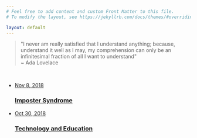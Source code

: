 ```yaml
---
# Feel free to add content and custom Front Matter to this file.
# To modify the layout, see https://jekyllrb.com/docs/themes/#overriding-theme-defaults

layout: default
---
```

<div>
<div class="quote">
  <blockquote>"I never am really satisfied that I understand anything; because, understand it well as I may, my comprehension can only be an infinitesimal fraction of all I want to understand"<br>~ Ada Lovelace</blockquote>
</div>
<br>
<div class="recent-posts">
  <ul class="post-list">
    <a class="post-link" href="{{ site.baseurl }}{% post_url 2018-11-08-impostersyndrome %}">
    <li class="card"><span class="post-meta">Nov 8, 2018</span>
      <h3 class="card-link">Imposter Syndrome</h3>
        </li>
      </a>
      <a class="post-link" href="{{ site.baseurl }}{% post_url 2018-10-27-techeducation %}">
      <li class="card"><span class="post-meta">Oct 30, 2018</span>
        <h3 class="card-link">Technology and Education</h3>
          </li>
        </a>
  </ul>
  </div>
  </div>
